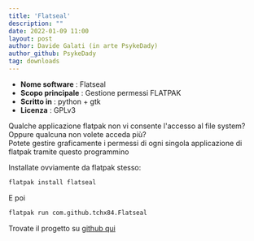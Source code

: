```yaml
---
title: 'Flatseal'
description: ""
date: 2022-01-09 11:00
layout: post
author: Davide Galati (in arte PsykeDady)
author_github: PsykeDady
tag: downloads
---
```


- **Nome software**   : Flatseal  
- **Scopo principale** : Gestione permessi FLATPAK  
- **Scritto in** : python + gtk  
- **Licenza** : GPLv3  

Qualche applicazione flatpak non vi consente l'accesso al file system? Oppure qualcuna non volete acceda più?  
Potete gestire graficamente i permessi di ogni singola applicazione di flatpak tramite questo programmino  

Installate ovviamente da flatpak stesso:

```bash
flatpak install flatseal 
```

E poi 

```bash
flatpak run com.github.tchx84.Flatseal  
```

Trovate il progetto su [github qui](https://github.com/tchx84/Flatseal)
